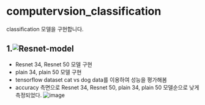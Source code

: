 # computervsion_classification
classification 모델을 구현합니다.

## 1.![Resnet-model](https://github.com/minigoom/computervsion_classification/blob/main/Resnet%20model.ipynb)
- Resnet 34, Resnet 50 모델 구현
- plain 34, plain 50 모델 구현
- tensorflow dataset cat vs dog data를 이용하여 성능을 평가해봄
- accuracy 측면으로 Resnet 34, Resnet 50, plain 34, plain 50 모델순으로 낮게 측정되었다.
![image](https://user-images.githubusercontent.com/97006756/159713492-2aa62954-45c0-4111-92cb-dae232dd6bb3.png)
